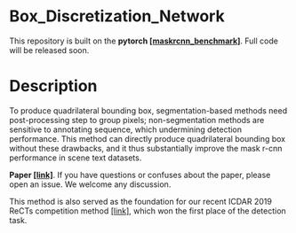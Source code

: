 # Box_Discretization_Network
This repository is built on the **pytorch [[maskrcnn_benchmark]](https://github.com/facebookresearch/maskrcnn-benchmark)**. Full code will be released soon.

# Description
To produce quadrilateral bounding box, segmentation-based methods need post-processing step to group pixels; non-segmentation methods are sensitive to annotating sequence, which undermining detection performance. This method can directly produce quadrilateral bounding box without these drawbacks, and it thus substantially improve the mask r-cnn performance in scene text datasets. 

**Paper [[link]](https://arxiv.org/abs/1906.02371)**. If you have questions or confuses about the paper, please open an issue. We welcome any discussion.

This method is also served as the foundation for our recent ICDAR 2019 ReCTs competition method [[link]](https://rrc.cvc.uab.es/?ch=12), which won the first place of the detection task.

